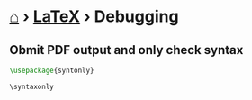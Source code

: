 # [⌂](../README.md) › [LaTeX](../README.md#latex) › **Debugging**

## Obmit PDF output and only check syntax

```latex
\usepackage{syntonly}
```

```
\syntaxonly
```
